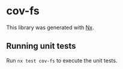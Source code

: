 # cov-fs

This library was generated with [Nx](https://nx.dev).

## Running unit tests

Run `nx test cov-fs` to execute the unit tests.
